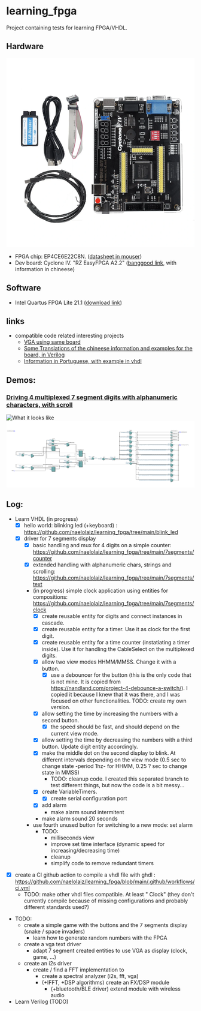 # learning_fpga
Project containing tests for learning FPGA/VHDL. 
## Hardware
![used board](doc/board.jpg?raw=true)
 * FPGA chip: EP4CE6E22C8N. ([datasheet in mouser](https://www.mouser.es/datasheet/2/612/cyiv-51001-1299459.pdf))
 * Dev board: Cyclone IV. "RZ EasyFPGA A2.2" ([banggood link](https://www.banggood.com/es/ALTERA-Cyclone-IV-EP4CE6-FPGA-Development-Board-Kit-Altera-EP4CE-NIOSII-FPGA-Board-and-USB-Downloader-Infrared-Controller-p-1622523.html), with information in chineese)
## Software
 * Intel Quartus FPGA Lite 21.1 ([download link](https://www.intel.com/content/www/us/en/software-kit/684215/intel-quartus-prime-lite-edition-design-software-version-21-1-for-linux.html))
## links
 * compatible code related interesting projects
   * [VGA using same board](https://github.com/fsmiamoto/EasyFPGA-VGA)
   * [Some Translations of the chineese information and examples for the board, in Verilog](https://github.com/jvitkauskas/Altera-Cyclone-IV-board-V3.0)
   * [Information in Portuguese, with example in vhdl](https://github.com/filippovf/KitEasyFPGA)
## Demos:
### [Driving 4 multiplexed 7 segment digits with alphanumeric characters, with scroll](https://github.com/naelolaiz/learning_fpga/tree/main/7segments/text)
![What it looks like](7segments/text/doc/scrolling_long_text.gif)
![RTL view](7segments/text/doc/RTL_view.png)
## Log:
- Learn VHDL (in progress)
  - [x] hello world: blinking led (+keyboard) : https://github.com/naelolaiz/learning_fpga/tree/main/blink_led
  - [x] driver for 7 segments display
    - [x] basic handling and mux for 4 digits on a simple counter: https://github.com/naelolaiz/learning_fpga/tree/main/7segments/counter
    - [x] extended handling with alphanumeric chars, strings and scrolling: https://github.com/naelolaiz/learning_fpga/tree/main/7segments/text
    - (in progress) simple clock application using entities for compositions: https://github.com/naelolaiz/learning_fpga/tree/main/7segments/clock
      - [x] create reusable entity for digits and connect instances in cascade.
      - [x] create reusable entity for a timer. Use it as clock for the first digit.
      - [x] create reusable entity for a time counter (instatiating a timer inside). Use it for handling the CableSelect on the multiplexed digits.
      - [x] allow two view modes HHMM/MMSS. Change it with a button.
        - [x] use a debouncer for the button (this is the only code that is not mine. It is copied from https://nandland.com/project-4-debounce-a-switch/). I copied it because I knew that it was there, and I was focused on other functionalities. TODO: create my own version.
      - [x] allow setting the time by increasing the numbers with a second button.
        - [x] the speed should be fast, and should depend on the current view mode.
      - [x] allow setting the time by decreasing the numbers with a third button. Update digit entity accordingly.
      - [x] make the middle dot on the second display to blink. At different intervals depending on the view mode (0.5 sec to change state -period 1hz- for HHMM, 0.25 ? sec to change state in MMSS)
        - TODO: cleanup code. I created this separated branch to test different things, but now the code is a bit messy...
      - [x] create VariableTimers.
        - [x] create serial configuration port
      - [x] add alarm
        - make alarm sound intermitent
	  - make alarm sound 20 seconds
	- use fourth unused button for switching to a new mode: set alarm
      - TODO: 
        - milliseconds view
        - improve set time interface (dynamic speed for increasing/decreasing time)
        - cleanup
        - simplify code to remove redundant timers
 - [x] create a CI github action to compile a vhdl file with ghdl : https://github.com/naelolaiz/learning_fpga/blob/main/.github/workflows/ci.yml
   - TODO: make other vhdl files compatible. At least " Clock" (they don't currently compile because of missing configurations and probably different standards used?)
  - TODO:
    - create a simple game with the buttons and the 7 segments display (snake / space invaders)
      - learn how to generate random numbers with the FPGA
    - create a vga text driver
      - adapt 7 segment created entities to use VGA as display (clock, game, ...)
    - create an i2s driver
      - create / find a FFT implementation to
        - create a spectral analyzer (i2s, fft, vga)
        - (+IFFT, +DSP algorithms) create an FX/DSP module
          - (+bluetooth/BLE driver) extend module with wireless audio
- Learn Verilog (TODO)
